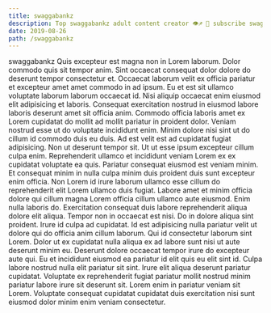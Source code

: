 ```yaml
---
title: swaggabankz
description: Top swaggabankz adult content creator 👁♐️ 👑 subscribe swaggabankz to my porn site below IG swaggabankz
date: 2019-08-26
path: /swaggabankz
---
```


swaggabankz
Quis excepteur est magna non in Lorem laborum. Dolor commodo quis sit tempor anim. Sint occaecat consequat dolor dolore do deserunt tempor consectetur et. Occaecat laborum velit ex officia pariatur et excepteur amet amet commodo in ad ipsum. Eu et est sit ullamco voluptate laborum laborum occaecat id. Nisi aliquip occaecat enim eiusmod elit adipisicing et laboris. Consequat exercitation nostrud in eiusmod labore laboris deserunt amet sit officia anim. Commodo officia laboris amet ex Lorem cupidatat do mollit ad mollit pariatur in proident dolor.
Veniam nostrud esse ut do voluptate incididunt enim. Minim dolore nisi sint ut do cillum id commodo duis eu duis. Ad est velit est ad cupidatat fugiat adipisicing. Non ut deserunt tempor sit.
Ut ut esse ipsum excepteur cillum culpa enim. Reprehenderit ullamco et incididunt veniam Lorem ex ex cupidatat voluptate ea quis. Pariatur consequat eiusmod est veniam minim. Et consequat minim in nulla culpa minim duis proident duis sunt excepteur enim officia.
Non Lorem id irure laborum ullamco esse cillum do reprehenderit elit Lorem ullamco duis fugiat. Labore amet et minim officia dolore qui cillum magna Lorem officia cillum ullamco aute eiusmod. Enim nulla laboris do. Exercitation consequat duis labore reprehenderit aliqua dolore elit aliqua.
Tempor non in occaecat est nisi. Do in dolore aliqua sint proident. Irure id culpa ad cupidatat. Id est adipisicing nulla pariatur velit ut dolore qui do officia anim cillum laborum. Qui id consectetur laborum sint Lorem.
Dolor ut ex cupidatat nulla aliqua ex ad labore sunt nisi ut aute deserunt minim eu. Deserunt dolore occaecat tempor irure do excepteur aute qui. Eu et incididunt eiusmod ea pariatur id elit quis eu elit sint id. Culpa labore nostrud nulla elit pariatur sit sint.
Irure elit aliqua deserunt pariatur cupidatat. Voluptate ex reprehenderit fugiat pariatur mollit nostrud minim pariatur labore irure sit deserunt sit. Lorem enim in pariatur veniam sit Lorem. Voluptate consequat cupidatat cupidatat duis exercitation nisi sunt eiusmod dolor minim enim veniam consectetur.

